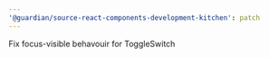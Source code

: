 ```yaml
---
'@guardian/source-react-components-development-kitchen': patch
---
```


Fix focus-visible behavouir for ToggleSwitch
